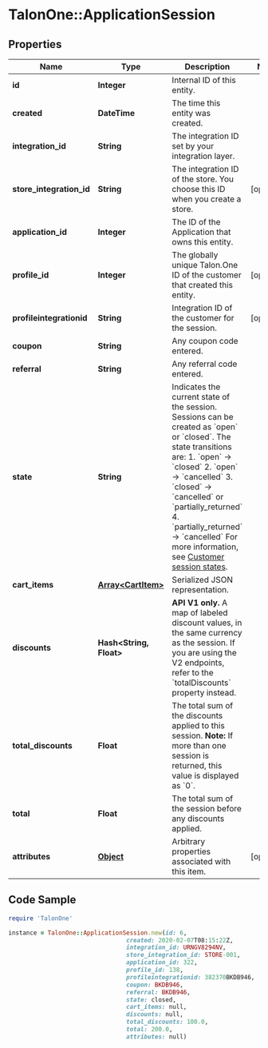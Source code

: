 # TalonOne::ApplicationSession

## Properties

Name | Type | Description | Notes
------------ | ------------- | ------------- | -------------
**id** | **Integer** | Internal ID of this entity. | 
**created** | **DateTime** | The time this entity was created. | 
**integration_id** | **String** | The integration ID set by your integration layer. | 
**store_integration_id** | **String** | The integration ID of the store. You choose this ID when you create a store. | [optional] 
**application_id** | **Integer** | The ID of the Application that owns this entity. | 
**profile_id** | **Integer** | The globally unique Talon.One ID of the customer that created this entity. | [optional] 
**profileintegrationid** | **String** | Integration ID of the customer for the session. | [optional] 
**coupon** | **String** | Any coupon code entered. | 
**referral** | **String** | Any referral code entered. | 
**state** | **String** | Indicates the current state of the session. Sessions can be created as &#x60;open&#x60; or &#x60;closed&#x60;. The state transitions are:  1. &#x60;open&#x60; → &#x60;closed&#x60; 2. &#x60;open&#x60; → &#x60;cancelled&#x60; 3. &#x60;closed&#x60; → &#x60;cancelled&#x60; or &#x60;partially_returned&#x60; 4. &#x60;partially_returned&#x60; → &#x60;cancelled&#x60;  For more information, see [Customer session states](https://docs.talon.one/docs/dev/concepts/entities/customer-sessions).  | 
**cart_items** | [**Array&lt;CartItem&gt;**](CartItem.md) | Serialized JSON representation. | 
**discounts** | **Hash&lt;String, Float&gt;** | **API V1 only.** A map of labeled discount values, in the same currency as the session.  If you are using the V2 endpoints, refer to the &#x60;totalDiscounts&#x60; property instead.  | 
**total_discounts** | **Float** | The total sum of the discounts applied to this session.  **Note:** If more than one session is returned, this value is displayed as &#x60;0&#x60;.  | 
**total** | **Float** | The total sum of the session before any discounts applied. | 
**attributes** | [**Object**](.md) | Arbitrary properties associated with this item. | [optional] 

## Code Sample

```ruby
require 'TalonOne'

instance = TalonOne::ApplicationSession.new(id: 6,
                                 created: 2020-02-07T08:15:22Z,
                                 integration_id: URNGV8294NV,
                                 store_integration_id: STORE-001,
                                 application_id: 322,
                                 profile_id: 138,
                                 profileintegrationid: 382370BKDB946,
                                 coupon: BKDB946,
                                 referral: BKDB946,
                                 state: closed,
                                 cart_items: null,
                                 discounts: null,
                                 total_discounts: 100.0,
                                 total: 200.0,
                                 attributes: null)
```



